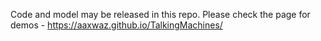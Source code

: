 Code and model may be released in this repo. Please check the page for demos - https://aaxwaz.github.io/TalkingMachines/
